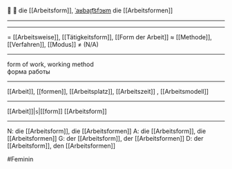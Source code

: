 📝 🔴 die [[Arbeitsform]], [ˈaʁbaɪ̯t͡sfɔʁm](https://youglish.com/pronounce/Arbeitsform/german)
die [[Arbeitsformen]]

---


---
= [[Arbeitsweise]], [[Tätigkeitsform]], [[Form der Arbeit]]
≈ [[Methode]], [[Verfahren]], [[Modus]]
≠ (N/A)

---
form of work, working method  
форма работы

---
[[Arbeit]], [[formen]], [[Arbeitsplatz]], [[Arbeitszeit]]
, [[Arbeitsmodell]]

---
[[Arbeit]]|`s`|[[form]]
[[Arbeitsform]]


---
N: die [[Arbeitsform]], die [[Arbeitsformen]]
A: die [[Arbeitsform]], die [[Arbeitsformen]]
G: der [[Arbeitsform]], der [[Arbeitsformen]]
D: der [[Arbeitsform]], den [[Arbeitsformen]]


#Feminin 